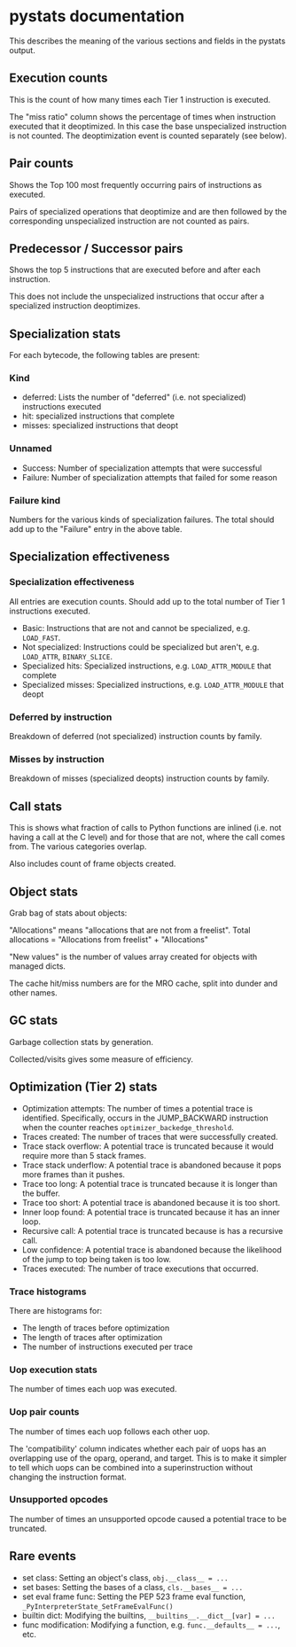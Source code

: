 # pystats documentation

This describes the meaning of the various sections and fields in the pystats output.

## Execution counts

This is the count of how many times each Tier 1 instruction is executed.

The "miss ratio" column shows the percentage of times when instruction executed that it deoptimized. In this case the base unspecialized instruction is not counted. The deoptimization event is counted separately (see below).

## Pair counts

Shows the Top 100 most frequently occurring pairs of instructions as executed.

Pairs of specialized operations that deoptimize and are then followed by the corresponding unspecialized instruction are not counted as pairs.

## Predecessor / Successor pairs

Shows the top 5 instructions that are executed before and after each instruction.

This does not include the unspecialized instructions that occur after a specialized instruction deoptimizes.

## Specialization stats

For each bytecode, the following tables are present:

### Kind

- deferred: Lists the number of "deferred" (i.e. not specialized) instructions
  executed
- hit: specialized instructions that complete
- misses: specialized instructions that deopt

### Unnamed

- Success: Number of specialization attempts that were successful
- Failure: Number of specialization attempts that failed for some reason

### Failure kind

Numbers for the various kinds of specialization failures.
The total should add up to the "Failure" entry in the above table.

## Specialization effectiveness

### Specialization effectiveness

All entries are execution counts. Should add up to the total number of Tier 1
instructions executed.

- Basic: Instructions that are not and cannot be specialized, e.g. `LOAD_FAST`.
- Not specialized: Instructions could be specialized but aren't, e.g.
  `LOAD_ATTR`, `BINARY_SLICE`.
- Specialized hits: Specialized instructions, e.g. `LOAD_ATTR_MODULE` that
  complete
- Specialized misses: Specialized instructions, e.g. `LOAD_ATTR_MODULE` that
  deopt

### Deferred by instruction

Breakdown of deferred (not specialized) instruction counts by family.

### Misses by instruction

Breakdown of misses (specialized deopts) instruction counts by family.

## Call stats

This is shows what fraction of calls to Python functions are inlined (i.e. not
having a call at the C level) and for those that are not, where the call comes
from. The various categories overlap.

Also includes count of frame objects created.

## Object stats

Grab bag of stats about objects:

"Allocations" means "allocations that are not from a freelist". Total
allocations = "Allocations from freelist" + "Allocations"

"New values" is the number of values array created for objects with managed
dicts.

The cache hit/miss numbers are for the MRO cache, split into dunder and other
names.

## GC stats

Garbage collection stats by generation.

Collected/visits gives some measure of efficiency.

## Optimization (Tier 2) stats

- Optimization attempts: The number of times a potential trace is identified.
  Specifically, occurs in the JUMP_BACKWARD instruction when the counter reaches
  `optimizer_backedge_threshold`.
- Traces created: The number of traces that were successfully created.
- Trace stack overflow: A potential trace is truncated because it would require
  more than 5 stack frames.
- Trace stack underflow: A potential trace is abandoned because it pops more
  frames than it pushes.
- Trace too long: A potential trace is truncated because it is longer than the buffer.
- Trace too short: A potential trace is abandoned because it is too short.
- Inner loop found: A potential trace is truncated because it has an inner loop.
- Recursive call: A potential trace is truncated because is has a recursive
  call.
- Low confidence: A potential trace is abandoned because the likelihood of the
  jump to top being taken is too low.
- Traces executed: The number of trace executions that occurred.

### Trace histograms

There are histograms for:

- The length of traces before optimization
- The length of traces after optimization
- The number of instructions executed per trace

### Uop execution stats

The number of times each uop was executed.

### Uop pair counts

The number of times each uop follows each other uop.

The 'compatibility' column indicates whether each pair of uops has an overlapping use of the oparg, operand, and target. This is to make it simpler to tell which uops can be combined into a superinstruction without changing the instruction format.

### Unsupported opcodes

The number of times an unsupported opcode caused a potential trace to be truncated.

## Rare events

- set class: Setting an object's class, `obj.__class__ = ...`
- set bases: Setting the bases of a class, `cls.__bases__ = ...`
- set eval frame func: Setting the PEP 523 frame eval function,
  `_PyInterpreterState_SetFrameEvalFunc()`
- builtin dict: Modifying the builtins, `__builtins__.__dict__[var] = ...`
- func modification: Modifying a function, e.g. `func.__defaults__ = ...`, etc.
